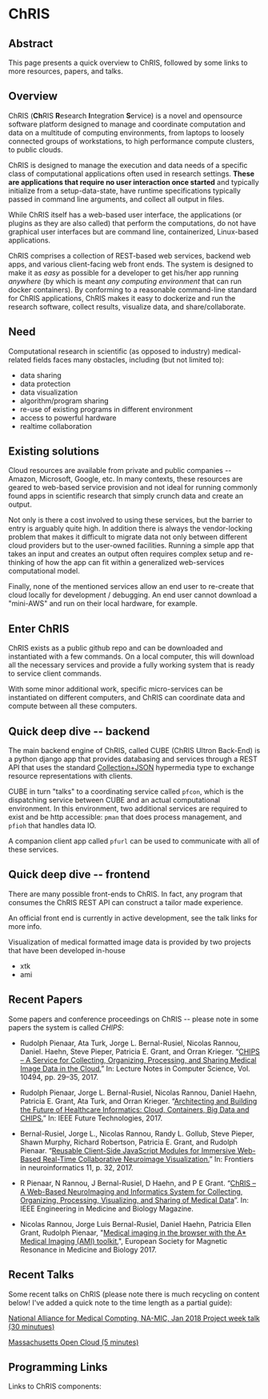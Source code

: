 # ChRIS

## Abstract
This page presents a quick overview to ChRIS, followed by some links to more resources, papers, and talks.

## Overview
ChRIS (**Ch**RIS **R**esearch **I**ntegration **S**ervice) is a novel and opensource software platform designed to manage and coordinate computation and data on a multitude of computing environments, from laptops to loosely connected groups of workstations, to high performance compute clusters, to public clouds.

ChRIS is designed to manage the execution and data needs of a specific class of computational applications often used in research settings. **These are applications that require no user interaction once started** and typically initialize from a setup-data-state, have runtime specifications typically passed in command line arguments, and collect all output in files. 

While ChRIS itself has a web-based user interface, the applications (or plugins as they are also called) that perform the computations, do not have graphical user interfaces but are command line, containerized, Linux-based applications.

ChRIS comprises a collection of REST-based web services, backend web apps, and various client-facing web front ends. The system is designed to make it as *easy* as possible for a developer to get his/her app running *anywhere* (by which is meant *any computing environment* that can run docker containers). By conforming to a reasonable command-line standard for ChRIS applications, ChRIS makes it easy to dockerize and run the research software, collect results, visualize data, and share/collaborate.

## Need

Computational research in scientific (as opposed to industry) medical-related fields faces many obstacles, including (but 
not limited to):

* data sharing
* data protection
* data visualization
* algorithm/program sharing
* re-use of existing programs in different environment
* access to powerful hardware
* realtime collaboration

## Existing solutions

Cloud resources are available from private and public companies -- Amazon, Microsoft, Google, etc. In many contexts, these resources are geared to web-based service provision and not ideal for running commonly found apps in scientific research that simply crunch data and create an output.

Not only is there a cost involved to using these services, but the barrier to entry is arguably quite high. In addition there is always the vendor-locking problem that makes it difficult to migrate data not only between different cloud providers but to the user-owned facilities. Running a simple app that takes an input and creates an output often requires complex setup and re-thinking of how the app can fit within a generalized web-services computational model.

Finally, none of the mentioned services allow an end user to re-create that cloud locally for development / debugging. An end user cannot download a "mini-AWS" and run on their local hardware, for example.

## Enter ChRIS

ChRIS exists as a public github repo and can be downloaded and instantiated with a few commands. On a local computer, this will download all the necessary services and provide a fully working system that is ready to service client commands.

With some minor additional work, specific micro-services can be instantiated on different computers, and ChRIS can coordinate data and compute between all these computers.

## Quick deep dive -- backend

The main backend engine of ChRIS, called CUBE (ChRIS Ultron Back-End) is a python django app that provides databasing and services through a REST API that uses the standard [Collection+JSON](http://amundsen.com/media-types/collection/) hypermedia type to exchange resource representations with clients.

CUBE in turn "talks" to a coordinating service called ``pfcon``, which  is the dispatching service between CUBE and an actual computational environment. In this environment, two additional services are required to exist and be http accessible: ``pman`` that does process management, and ``pfioh`` that handles data IO.

A companion client app called ``pfurl`` can be used to communicate with all of these services.

## Quick deep dive -- frontend

There are many possible front-ends to ChRIS. In fact, any program that consumes the ChRIS REST API can construct a tailor made experience.

An official front end is currently in active development, see the talk links for more info.

Visualization of medical formatted image data is provided by two projects that have been developed in-house

* xtk 
* ami

## Recent Papers

Some papers and conference proceedings on ChRIS -- please note in some papers the system is called *CHIPS*:

* Rudolph Pienaar, Ata Turk, Jorge L. Bernal-Rusiel, Nicolas Rannou, Daniel. Haehn, Steve Pieper, Patricia E. Grant, and Orran Krieger. “[CHIPS – A Service for Collecting, Organizing, Processing, and Sharing Medical Image Data in the Cloud.](https://github.com/FNNDSC/CHRIS_docs/blob/master/papers/LNCS_VLDB_Healthcare.pdf)” In: Lecture Notes in Computer Science, Vol. 10494, pp. 29–35, 2017.

* Rudolph Pienaar, Jorge L. Bernal-Rusiel, Nicolas Rannou, Daniel Haehn, Patricia E. Grant, Ata Turk, and Orran Krieger. “[Architecting and Building the Future of Healthcare Informatics: Cloud, Containers, Big Data and CHIPS.](https://github.com/FNNDSC/CHRIS_docs/blob/master/papers/FTC_2017_IEEE_Conference.pdf)” In: IEEE Future Technologies, 2017.

* Bernal-Rusiel, Jorge L., Nicolas Rannou, Randy L. Gollub, Steve Pieper, Shawn Murphy, Richard Robertson, Patricia E. Grant, and Rudolph Pienaar. “[Reusable Client-Side JavaScript Modules for Immersive Web-Based Real-Time Collaborative Neuroimage Visualization.](https://github.com/FNNDSC/CHRIS_docs/blob/master/papers/fninf-11-00032.pdf)” In: Frontiers in neuroinformatics 11, p. 32, 2017.

* R Pienaar, N Rannou, J Bernal-Rusiel, D Haehn, and P E Grant. “[ChRIS – A Web-Based NeuroImaging and Informatics System for Collecting, Organizing, Processing, Visualizing, and Sharing of Medical Data](https://github.com/FNNDSC/CHRIS_docs/blob/master/papers/EMBS_ChRIS_IEEE_Conference.pdf)”. In: IEEE Engineering in Medicine and Biology Magazine.

* Nicolas Rannou, Jorge Luis Bernal-Rusiel, Daniel Haehn, Patricia Ellen Grant, Rudolph Pienaar, "[Medical imaging in the browser with the A* Medical Imaging (AMI) toolkit.](https://github.com/FNNDSC/CHRIS_docs/blob/master/papers/esmrmb2017.7403b23.NORMAL.pdf)", European Society for Magnetic Resonance in Medicine and Biology 2017.


## Recent Talks

Some recent talks on ChRIS (please note there is much recycling on content below! I've added a quick note to the time length as a partial guide):

[National Alliance for Medical Compting, NA-MIC, Jan 2018 Project week talk (30 minutues)](http://slides.com/debio/deck-6-7-8-12-13-19-22)

[Massachusetts Open Cloud (5 minutes)](http://slides.com/debio/deck-6-7-8-12-13-19)

## Programming Links

Links to ChRIS components:

